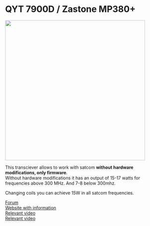# QYT 7900D / Zastone MP380+

<img height="450" src="/../_img/radios/qyt.jpg" />

This transciever allows to work with satcom **without hardware modifications, only firmware**.  
Without hardware modifications it has an output of 15-17 watts for frequencies above 300 MHz. And 7-8 below 300mhz.  

Changing coils you can achieve 15W in all satcom frequencies.  

[Forum](https://vrtp.ru/index.php?showtopic=32042&st=630&#entry920006)  
[Website with information](https://satcom-uhf.github.io/QYT-KT7900D/)  
[Relevant video](https://www.youtube.com/watch?v=c77inv-Q0uY)  
[Relevant video](https://www.youtube.com/watch?v=TRUR2jFNg8I)  